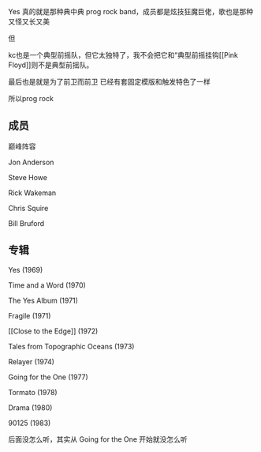 Yes 真的就是那种典中典 prog rock band，成员都是炫技狂魔巨佬，歌也是那种又怪又长又美

但

kc也是一个典型前摇队，但它太独特了，我不会把它和“典型前摇挂钩[[Pink Floyd]]则不是典型前摇队。

最后也是就是为了前卫而前卫 已经有套固定模版和触发特色了一样

所以prog rock

## 成员

巅峰阵容

Jon Anderson

Steve Howe

Rick Wakeman

Chris Squire

Bill Bruford

## 专辑

Yes (1969)

Time and a Word (1970)

The Yes Album (1971)

Fragile (1971)

[[Close to the Edge]] (1972)

Tales from Topographic Oceans (1973)

Relayer (1974)

Going for the One (1977)

Tormato (1978)

Drama (1980)

90125 (1983)

后面没怎么听，其实从 Going for the One 开始就没怎么听